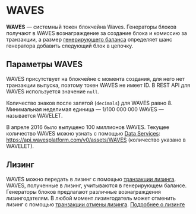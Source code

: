 # WAVES

**WAVES** — системный токен блокчейна Waves. Генераторы блоков получают в WAVES вознаграждение за создание блока и комиссию за транзакции, а размер [генерирующего баланса](/ru/blockchain/account/account-balance#баланс-в-токене-waves) определяет шанс генератора добавить следующий блок в цепочку.

## Параметры WAVES

WAVES присутствует на блокчейне с момента создания, для него нет транзакции выпуска, поэтому токен WAVES не имеет ID. В REST API для WAVES используется значение `null`.

Количество знаков после запятой (`decimals`) для WAVES равно 8. Минимальная неделимая единица — 1/100 000 000 WAVES — называется WAVELET.

В апреле 2016 было выпущено 100 миллионов WAVES. Текущее количество WAVES можно узнать с помощью [Data Services](/ru/building-apps/waves-api-and-sdk/waves-data-service-api): <https://api.wavesplatform.com/v0/assets/WAVES> (количество указано в WAVELET).

## Лизинг

WAVES можно передать в лизинг с помощью [транзакции лизинга](/ru/blockchain/transaction-type/lease-transaction). WAVES, полученные в лизинг, учитываются в генерирующем балансе. Генераторы блоков предлагают различные вознаграждения лизингодателям. В любой момент лизингодатель может отменить лизинг c помощью [транзакции отмены лизинга](/ru/blockchain/transaction-type/lease-transaction). [Подробнее о лизинге](/ru/blockchain/leasing)
